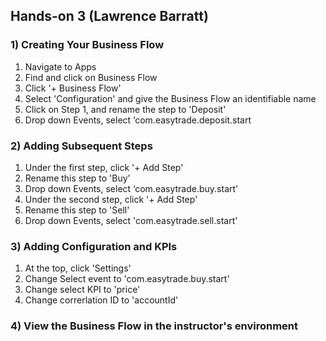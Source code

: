 ## Hands-on 3 (Lawrence Barratt)
### 1) Creating Your Business Flow
1. Navigate to Apps
1. Find and click on Business Flow
1. Click '+ Business Flow'
1. Select 'Configuration' and give the Business Flow an identifiable name
1. Click on Step 1, and rename the step to 'Deposit'
1. Drop down Events, select ‘com.easytrade.deposit.start
### 2) Adding Subsequent Steps
1. Under the first step, click '+ Add Step'
1. Rename this step to 'Buy'
1. Drop down Events, select ‘com.easytrade.buy.start'
1. Under the second step, click '+ Add Step'
1. Rename this step to 'Sell'
1. Drop down Events, select 'com.easytrade.sell.start'
### 3) Adding Configuration and KPIs
1. At the top, click 'Settings'
1. Change Select event to 'com.easytrade.buy.start'
1. Change select KPI to 'price'
1. Change correrlation ID to 'accountId'
### 4) View the Business Flow in the instructor's environment
